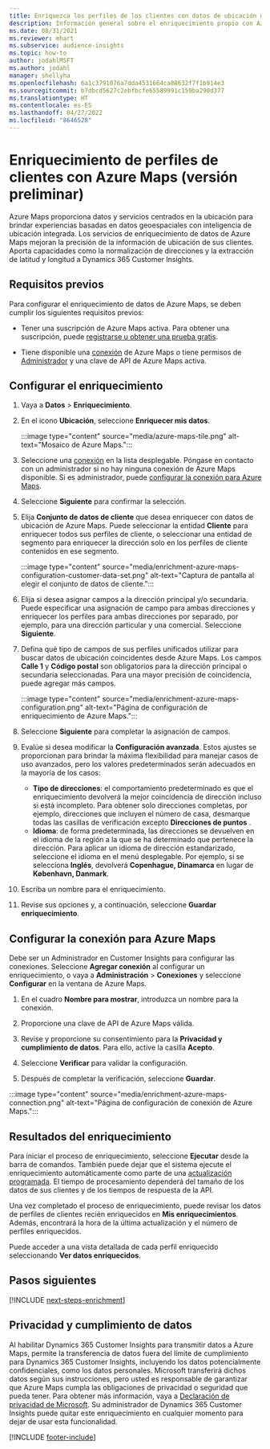 ```yaml
---
title: Enriquezca los perfiles de los clientes con datos de ubicación de Azure Maps
description: Información general sobre el enriquecimiento propio con Azure Maps.
ms.date: 08/31/2021
ms.reviewer: mhart
ms.subservice: audience-insights
ms.topic: how-to
author: jodahlMSFT
ms.author: jodahl
manager: shellyha
ms.openlocfilehash: 6a1c3791076a7dda4531664ca88632f7f1b914e3
ms.sourcegitcommit: b7dbcd5627c2ebfbcfe65589991c159ba290d377
ms.translationtype: HT
ms.contentlocale: es-ES
ms.lasthandoff: 04/27/2022
ms.locfileid: "8646528"
---
```

# <a name="enrichment-of-customer-profiles-with-azure-maps-preview"></a>Enriquecimiento de perfiles de clientes con Azure Maps (versión preliminar)

Azure Maps proporciona datos y servicios centrados en la ubicación para brindar experiencias basadas en datos geoespaciales con inteligencia de ubicación integrada. Los servicios de enriquecimiento de datos de Azure Maps mejoran la precisión de la información de ubicación de sus clientes. Aporta capacidades como la normalización de direcciones y la extracción de latitud y longitud a Dynamics 365 Customer Insights.

## <a name="prerequisites"></a>Requisitos previos

Para configurar el enriquecimiento de datos de Azure Maps, se deben cumplir los siguientes requisitos previos:

- Tener una suscripción de Azure Maps activa. Para obtener una suscripción, puede [registrarse u obtener una prueba gratis](https://azure.microsoft.com/services/azure-maps/).

- Tiene disponible una [conexión](connections.md) de Azure Maps *o* tiene permisos de [Administrador](permissions.md#admin) y una clave de API de Azure Maps activa.

## <a name="configure-the-enrichment"></a>Configurar el enriquecimiento

1. Vaya a **Datos** > **Enriquecimiento**. 

1. En el icono **Ubicación**, seleccione **Enriquecer mis datos**.

   :::image type="content" source="media/azure-maps-tile.png" alt-text="Mosaico de Azure Maps.":::

1. Seleccione una [conexión](connections.md) en la lista desplegable. Póngase en contacto con un administrador si no hay ninguna conexión de Azure Maps disponible. Si es administrador, puede [configurar la conexión para Azure Maps](#configure-the-connection-for-azure-maps). 

1. Seleccione **Siguiente** para confirmar la selección.

1. Elija **Conjunto de datos de cliente** que desea enriquecer con datos de ubicación de Azure Maps. Puede seleccionar la entidad **Cliente** para enriquecer todos sus perfiles de cliente, o seleccionar una entidad de segmento para enriquecer la dirección solo en los perfiles de cliente contenidos en ese segmento.

    :::image type="content" source="media/enrichment-azure-maps-configuration-customer-data-set.png" alt-text="Captura de pantalla al elegir el conjunto de datos de cliente.":::

1. Elija si desea asignar campos a la dirección principal y/o secundaria. Puede especificar una asignación de campo para ambas direcciones y enriquecer los perfiles para ambas direcciones por separado, por ejemplo, para una dirección particular y una comercial. Seleccione **Siguiente**.

1. Defina qué tipo de campos de sus perfiles unificados utilizar para buscar datos de ubicación coincidentes desde Azure Maps. Los campos **Calle 1** y **Código postal** son obligatorios para la dirección principal o secundaria seleccionadas. Para una mayor precisión de coincidencia, puede agregar más campos.

   :::image type="content" source="media/enrichment-azure-maps-configuration.png" alt-text="Página de configuración de enriquecimiento de Azure Maps.":::

1. Seleccione **Siguiente** para completar la asignación de campos.

1. Evalúe si desea modificar la **Configuración avanzada**. Estos ajustes se proporcionan para brindar la máxima flexibilidad para manejar casos de uso avanzados, pero los valores predeterminados serán adecuados en la mayoría de los casos:
   - **Tipo de direcciones**: el comportamiento predeterminado es que el enriquecimiento devolverá la mejor coincidencia de dirección incluso si está incompleto. Para obtener solo direcciones completas, por ejemplo, direcciones que incluyen el número de casa, desmarque todas las casillas de verificación excepto **Direcciones de puntos** . 
   - **Idioma**: de forma predeterminada, las direcciones se devuelven en el idioma de la región a la que se ha determinado que pertenece la dirección. Para aplicar un idioma de dirección estandarizado, seleccione el idioma en el menú desplegable. Por ejemplo, si se selecciona **Inglés**, devolverá **Copenhague, Dinamarca** en lugar de **København, Danmark**.

1. Escriba un nombre para el enriquecimiento.

1. Revise sus opciones y, a continuación, seleccione **Guardar enriquecimiento**.

## <a name="configure-the-connection-for-azure-maps"></a>Configurar la conexión para Azure Maps

Debe ser un Administrador en Customer Insights para configurar las conexiones. Seleccione **Agregar conexión** al configurar un enriquecimiento, o vaya a **Administración** > **Conexiones** y seleccione **Configurar** en la ventana de Azure Maps.

1. En el cuadro **Nombre para mostrar**, introduzca un nombre para la conexión.

1. Proporcione una clave de API de Azure Maps válida.

1. Revise y proporcione su consentimiento para la **Privacidad y cumplimiento de datos**. Para ello, active la casilla **Acepto**.

1. Seleccione **Verificar** para validar la configuración.

1. Después de completar la verificación, seleccione **Guardar**.

:::image type="content" source="media/enrichment-azure-maps-connection.png" alt-text="Página de configuración de conexión de Azure Maps.":::

## <a name="enrichment-results"></a>Resultados del enriquecimiento

Para iniciar el proceso de enriquecimiento, seleccione **Ejecutar** desde la barra de comandos. También puede dejar que el sistema ejecute el enriquecimiento automáticamente como parte de una [actualización programada](system.md#schedule-tab). El tiempo de procesamiento dependerá del tamaño de los datos de sus clientes y de los tiempos de respuesta de la API.

Una vez completado el proceso de enriquecimiento, puede revisar los datos de perfiles de clientes recién enriquecidos en **Mis enriquecimientos**. Además, encontrará la hora de la última actualización y el número de perfiles enriquecidos.

Puede acceder a una vista detallada de cada perfil enriquecido seleccionando **Ver datos enriquecidos**.

## <a name="next-steps"></a>Pasos siguientes

[!INCLUDE [next-steps-enrichment](includes/next-steps-enrichment.md)]

## <a name="data-privacy-and-compliance"></a>Privacidad y cumplimiento de datos

Al habilitar Dynamics 365 Customer Insights para transmitir datos a Azure Maps, permite la transferencia de datos fuera del límite de cumplimiento para Dynamics 365 Customer Insights, incluyendo los datos potencialmente confidenciales, como los datos personales. Microsoft transferirá dichos datos según sus instrucciones, pero usted es responsable de garantizar que Azure Maps cumpla las obligaciones de privacidad o seguridad que pueda tener. Para obtener más información, vaya a [Declaración de privacidad de Microsoft](https://go.microsoft.com/fwlink/?linkid=396732).
Su administrador de Dynamics 365 Customer Insights puede quitar este enriquecimiento en cualquier momento para dejar de usar esta funcionalidad.

[!INCLUDE [footer-include](includes/footer-banner.md)]
